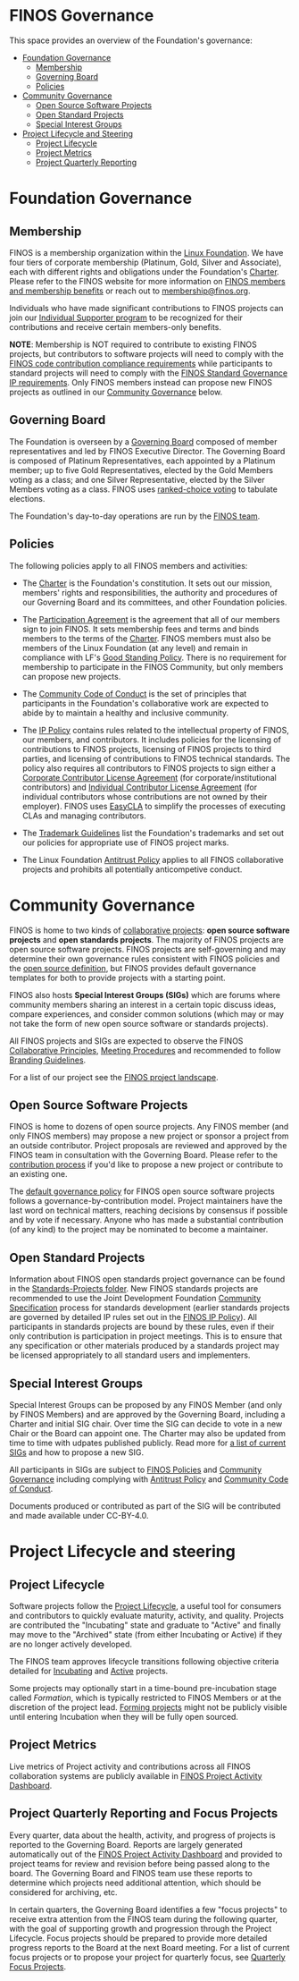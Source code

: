 # FINOS Governance 
This space provides an overview of the Foundation's governance: 

   * [Foundation Governance](#foundation-governance)
      * [Membership](#membership)
      * [Governing Board](#governing-board)
      * [Policies](#policies)
   * [Community Governance](#community-governance)
      * [Open Source Software Projects](#open-source-software-projects)
      * [Open Standard Projects](#open-standard-projects)
      * [Special Interest Groups](#special-interest-groups)
   * [Project Lifecycle and Steering](#project-lifecycle-and-steering)
      * [Project Lifecycle](#project-lifecycle)
      * [Project Metrics](#project-metrics)
      * [Project Quarterly Reporting](#project-quarterly-reporting-and-focus-projects)

# Foundation Governance

## Membership

FINOS is a membership organization within the [Linux Foundation](http://linuxfoundation.org/). We have four tiers of corporate membership (Platinum, Gold, Silver and Associate), each with different rights and obligations under the Foundation's [Charter](Charter.md). Please refer to the FINOS website for more information on [FINOS members and membership benefits](https://www.finos.org/membership-benefits) or reach out to [membership@finos.org](mailto:membership@finos.org).

Individuals who have made significant contributions to FINOS projects can join our [Individual Supporter program](Individual-Supporter-Program.md) to be recognized for their contributions and receive certain members-only benefits.

**NOTE**: Membership is NOT required to contribute to existing FINOS projects, but contributors to software projects will need to comply with the [FINOS code contribution compliance requirements](Software-Projects/Contribution-Compliance-Requirements.md) while participants to standard projects will need to comply with the [FINOS Standard Governance IP requirements](Standards-Projects#requirements-of-standards-project-participants). Only FINOS members instead can propose new FINOS projects as outlined in our [Community Governance](#community-governance) below.

## Governing Board

The Foundation is overseen by a [Governing Board](https://finos.org/board-of-directors/) composed of member representatives and led by FINOS Executive Director. The Governing Board is composed of Platinum Representatives, each appointed by a Platinum member; up to five Gold Representatives, elected by the Gold Members voting as a class; and one Silver Representative, elected by the Silver Members voting as a class. FINOS uses [ranked-choice voting](Board-Election-Procedure.md) to tabulate elections.

The Foundation's day-to-day operations are run by the [FINOS team](https://finos.org/team).

## Policies

The following policies apply to all FINOS members and activities:

* The [Charter](Charter.pdf) is the Foundation's constitution. It sets out our mission, members' rights and responsibilities, the authority and procedures of our Governing Board and its committees, and other Foundation policies.

* The [Participation Agreement](Participation-Agreement.pdf) is the agreement that all of our members sign to join FINOS. It sets membership fees and terms and binds members to the terms of the [Charter](Charter.pdf). FINOS members must also be members of the Linux Foundation (at any level) and remain in compliance with LF's [Good Standing Policy](https://www.linuxfoundation.org/good-standing-policy). There is no requirement for membership to participate in the FINOS Community, but only members can propose new projects.

* The [Community Code of Conduct](Code-of-Conduct.md) is the set of principles that participants in the Foundation's collaborative work are expected to abide by to maintain a healthy and inclusive community.

* The [IP Policy](IP-Policy.pdf) contains rules related to the intellectual property of FINOS, our members, and contributors. It includes policies for the licensing of contributions to FINOS projects, licensing of FINOS projects to third parties, and licensing of contributions to FINOS technical standards. The policy also requires all contributors to FINOS projects to sign either a [Corporate Contributor License Agreement](CCLA.pdf) (for corporate/institutional contributors) and [Individual Contributor License Agreement](ICLA.pdf) (for individual contributors whose contributions are not owned by their employer). FINOS uses [EasyCLA](Software-Projects/EasyCLA.md) to simplify the processes of executing CLAs and managing contributors.

* The [Trademark Guidelines](Trademark-Guidelines.pdf) list the Foundation's trademarks and set out our policies for appropriate use of FINOS project marks.

* The Linux Foundation [Antitrust Policy](http://www.linuxfoundation.org/antitrust-policy) applies to all FINOS collaborative projects and prohibits all potentially anticompetive conduct.

# Community Governance

FINOS is home to two kinds of [collaborative projects](https://landscape.finos.org): **open source software projects** and **open standards projects**. The majority of FINOS projects are open source software projects. FINOS projects are self-governing and may determine their own governance rules consistent with FINOS policies and the [open source definition](https://opensource.org/docs/osd), but FINOS provides default governance templates for both to provide projects with a starting point. 

FINOS also hosts **Special Interest Groups (SIGs)** which are forums where community members sharing an interest in a certain topic discuss ideas, compare experiences, and consider common solutions (which may or may not take the form of new open source software or standards projects).

All FINOS projects and SIGs are expected to observe the FINOS [Collaborative Principles](Collaborative-Principles.md), [Meeting Procedures](Meeting-Procedures.md) and recommended to follow [Branding Guidelines](project-branding-guidelines.md). 

For a list of our project see the [FINOS project landscape](https://landscape.finos.org).

## Open Source Software Projects

FINOS is home to dozens of open source projects. Any FINOS member (and only FINOS members) may propose a new project or sponsor a project from an outside contributor. Project proposals are reviewed and approved by the FINOS team in consultation with the Governing Board. Please refer to the [contribution process](Software-Projects/Contribution.md) if you'd like to propose a new project or contribute to an existing one. 

The [default governance policy](Software-Projects/CONTRIBUTING.template.md) for FINOS open source software projects follows a governance-by-contribution model. Project maintainers have the last word on technical matters, reaching decisions by consensus if possible and by vote if necessary. Anyone who has made a substantial contribution (of any kind) to the project may be nominated to become a maintainer.

## Open Standard Projects

Information about FINOS open standards project governance can be found in the [Standards-Projects folder](Standards-Projects). New FINOS standards projects are recommended to use the Joint Development Foundation [Community Specification](https://github.com/finos/standards-project-blueprint) process for standards development (earlier standards projects are governed by detailed IP rules set out in the [FINOS IP Policy](IP-Policy.pdf)). All participants in standards projects are bound by these rules, even if their only contribution is participation in project meetings. This is to ensure that any specification or other materials produced by a standards project may be licensed appropriately to all standard users and implementers.
## Special Interest Groups

Special Interest Groups can be proposed by any FINOS Member (and only by FINOS Members) and are approved by the Governing Board, including a Charter and  initial SIG chair. Over time the SIG can decide to vote in a new Chair or the Board can appoint one. The Charter may also be updated from time to time with udpates published publicly. Read more for [a list of current SIGs](special-interest-groups) and how to propose a new SIG.

All participants in SIGs are subject to [FINOS Policies](#policies) and [Community Governance](#community-governance) including complying with [Antitrust Policy](http://www.linuxfoundation.org/antitrust-policy) and [Community Code of Conduct](Code-of-Conduct.md).

Documents produced or contributed as part of the SIG will be contributed and made available under CC-BY-4.0.

# Project Lifecycle and steering

## Project Lifecycle

Software projects follow the [Project Lifecycle](Software-Projects/Project-Lifecycle.md), a useful tool for consumers and contributors to quickly evaluate maturity, activity, and quality. Projects are contributed the "Incubating" state and graduate to "Active" and finally may move to the "Archived" state (from either Incubating or Active) if they are no longer actively developed. 

The FINOS team approves lifecycle transitions following objective criteria detailed for [Incubating](https://finosfoundation.atlassian.net/wiki/spaces/FINOS/pages/75530363/Incubating#Incubating-IncubatingLifecycleChecklist) and [Active](https://finosfoundation.atlassian.net/wiki/spaces/FINOS/pages/75530376/Activation#Activation-ActivationLifecycleChecklist) projects. 

Some projects may optionally start in a time-bound pre-incubation stage called *Formation*, which is typically restricted to FINOS Members or at the discretion of the project lead. [Forming projects](https://github.com/finos/community/blob/master/governance/Software-Projects/Project-Lifecycle.md#forming-projects-optional) might not be publicly visible until entering Incubation when they will be fully open sourced.

## Project Metrics 
Live metrics of Project activity and contributions across all FINOS collaboration systems are publicly available in [FINOS Project Activity Dashboard](https://metrics.finos.org).

## Project Quarterly Reporting and Focus Projects
Every quarter, data about the health, activity, and progress of projects is reported to the Governing Board. Reports are largely generated automatically out of the [FINOS Project Activity Dashboard](https://metrics.finos.org) and provided to project teams for review and revision before being passed along to the board. The Governing Board and FINOS team use these reports to determine which projects need additional attention, which should be considered for archiving, etc.

In certain quarters, the Governing Board identifies a few "focus projects" to receive extra attention from the FINOS team during the following quarter, with the goal of supporting growth and progression through the Project Lifecycle. Focus projects should be prepared to provide more detailed progress reports to the Board at the next Board meeting. For a list of current focus projects or to propose your project for quarterly focus, see [Quarterly Focus Projects](../focus-projects/README.md).
